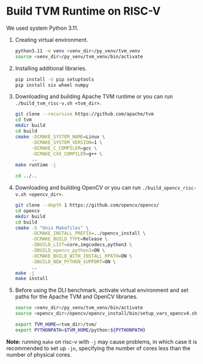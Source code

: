 # Build TVM Runtime on RISC-V

We used system Python 3.11.

1. Creating virtual environment.

    ```bash
    python3.11 -m venv <venv_dir>/py_venv/tvm_venv
    source <venv_dir>/py_venv/tvm_venv/bin/activate
    ```

1. Installing additional libraries.

    ```bash
    pip install -U pip setuptools
    pip install six wheel numpy
    ```

1. Downloading and building Apache TVM runtime or you can run ```./build_tvm_risc-v.sh <tvm_dir>```.

    ```bash
    git clone --recursive https://github.com/apache/tvm
    cd tvm 
    mkdir build
    cd build
    cmake -DCMAKE_SYSTEM_NAME=Linux \
          -DCMAKE_SYSTEM_VERSION=1 \
          -DCMAKE_C_COMPILER=gcc \
          -DCMAKE_CXX_COMPILER=g++ \
          ..
    make runtime -j

    cd ../..
    ```

1. Downloading and building OpenCV or you can run ```./build_opencv_risc-v.sh <opencv_dir>```.

    ```bash
    git clone --depth 1 https://github.com/opencv/opencv/
    cd opencv 
    mkdir build
    cd build
    cmake -G "Unix Makefiles" \
          -DCMAKE_INSTALL_PREFIX=../opencv_install \
          -DCMAKE_BUILD_TYPE=Release \
          -DBUILD_LIST=core,imgcodecs,python3 \
          -DBUILD_opencv_python3=ON \
          -DCMAKE_BUILD_WITH_INSTALL_RPATH=ON \
          -DBUILD_NEW_PYTHON_SUPPORT=ON \
          ..
    make -j
    make install
    ```

1. Before using the DLI benchmark, activate virtual environment and set paths for the Apache TVM and OpenCV libraries.

    ```bash
    source <venv_dir>/py_venv/tvm_venv/bin/activate
    source <opencv_dir>/opencv/opencv_install/bin/setup_vars_opencv4.sh

    export TVM_HOME=<tvm_dir>/tvm/
    export PYTHONPATH=$TVM_HOME/python:${PYTHONPATH}
    ```
    
**Note:** running ```make``` on risc-v with ```-j``` may cause problems, in which case it is recommended to set up ```-jn```,
specifying the number of cores less than the number of physical cores.
